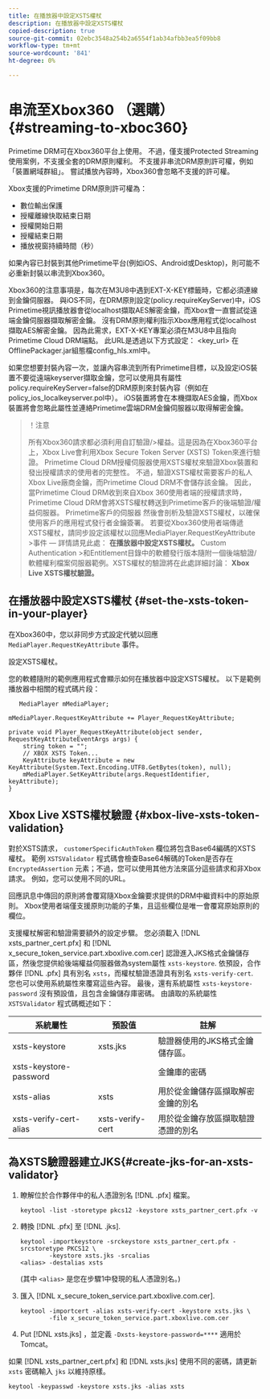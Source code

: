 ```yaml
---
title: 在播放器中設定XSTS權杖
description: 在播放器中設定XSTS權杖
copied-description: true
source-git-commit: 02ebc3548a254b2a6554f1ab34afbb3ea5f09bb8
workflow-type: tm+mt
source-wordcount: '841'
ht-degree: 0%

---
```


# 串流至Xbox360 （選購） {#streaming-to-xboc360}

Primetime DRM可在Xbox360平台上使用。 不過，僅支援Protected Streaming使用案例，不支援全套的DRM原則權利。 不支援非串流DRM原則許可權，例如「裝置網域群組」。 嘗試播放內容時，Xbox360會忽略不支援的許可權。

Xbox支援的Primetime DRM原則許可權為：
* 數位輸出保護
* 授權離線快取結束日期
* 授權開始日期
* 授權結束日期
* 播放視窗持續時間（秒）

如果內容已封裝到其他Primetime平台(例如iOS、Android或Desktop)，則可能不必重新封裝以串流到Xbox360。

Xbox360的注意事項是，每次在M3U8中遇到EXT-X-KEY標籤時，它都必須連線到金鑰伺服器。 與iOS不同，在DRM原則設定(policy.requireKeyServer)中，iOS Primetime視訊播放器會從localhost擷取AES解密金鑰，而Xbox會一直嘗試從遠端金鑰伺服器擷取解密金鑰。 沒有DRM原則權利指示Xbox應用程式從localhost擷取AES解密金鑰。 因為此需求，EXT-X-KEY專案必須在M3U8中且指向Primetime Cloud DRM端點。 此URL是透過以下方式設定： &lt;key_url> 在OfflinePackager.jar組態檔config_hls.xml中。

如果您想要封裝內容一次，並讓內容串流到所有Primetime目標，以及設定iOS裝置不要從遠端keyserver擷取金鑰，您可以使用具有屬性policy.requireKeyServer=false的DRM原則來封裝內容（例如在policy_ios_localkeyserver.pol中）。 iOS裝置將會在本機擷取AES金鑰，而Xbox裝置將會忽略此屬性並連絡Primetime雲端DRM金鑰伺服器以取得解密金鑰。

>！注意
>
>所有Xbox360請求都必須利用自訂驗證/>權益。這是因為在Xbox360平台上，Xbox Live會利用Xbox Secure Token Server (XSTS) Token來進行驗證。
>Primetime Cloud DRM授權伺服器使用XSTS權杖來驗證Xbox裝置和發出授權請求的使用者的完整性。 不過，驗證XSTS權杖需要客戶的私人Xbox Live廠商金鑰，而Primetime Cloud DRM不會儲存該金鑰。 因此，當Primetime Cloud DRM收到來自Xbox 360使用者端的授權請求時，Primetime Cloud DRM會將XSTS權杖轉送到Primetime客戶的後端驗證/權益伺服器。 Primetime客戶的伺服器
>然後會剖析及驗證XSTS權杖，以確保使用客戶的應用程式發行者金鑰簽署。
>若要從Xbox360使用者端傳遞XSTS權杖，請同步設定該權杖以回應MediaPlayer.RequestKeyAttribute >事件 — 詳情請見此處： **在播放器中設定XSTS權杖。** Custom Authentication >和Entitlement目錄中的軟體發行版本隨附一個後端驗證/軟體權利檔案伺服器範例。XSTS權杖的驗證將在此處詳細討論： **Xbox Live XSTS權杖驗證。**


## 在播放器中設定XSTS權杖 {#set-the-xsts-token-in-your-player}

在Xbox360中，您以非同步方式設定代號以回應 `MediaPlayer.RequestKeyAttribute` 事件。

設定XSTS權杖。

您的軟體隨附的範例應用程式會顯示如何在播放器中設定XSTS權杖。 以下是範例播放器中相關的程式碼片段：

```
   MediaPlayer mMediaPlayer;  
 
mMediaPlayer.RequestKeyAttribute += Player_RequestKeyAttribute;  
 
private void Player_RequestKeyAttribute(object sender, RequestKeyAttributeEventArgs args) {  
    string token = "";  
    // XBOX XSTS Token...  
    KeyAttribute keyAttribute = new KeyAttribute(System.Text.Encoding.UTF8.GetBytes(token), null);  
    mMediaPlayer.SetKeyAttribute(args.RequestIdentifier, keyAttribute);  
} 
```

## Xbox Live XSTS權杖驗證 {#xbox-live-xsts-token-validation}

對於XSTS請求， `customerSpecificAuthToken` 欄位將包含Base64編碼的XSTS權杖。 範例 `XSTSValidator` 程式碼會檢查Base64解碼的Token是否存在 `EncryptedAssertion` 元素；不過，您可以使用其他方法來區分這些請求和非Xbox請求。 例如，您可以使用不同的URL。

回應訊息中傳回的原則將會覆寫隨Xbox金鑰要求提供的DRM中繼資料中的原始原則。 Xbox使用者端僅支援原則功能的子集，且這些欄位是唯一會覆寫原始原則的欄位。

支援權杖解密和驗證需要額外的設定步驟。 您必須載入 [!DNL xsts_partner_cert.pfx] 和 [!DNL x_secure_token_service.part.xboxlive.com.cer] 認證進入JKS格式金鑰儲存區，然後您提供給後端權益伺服器做為system屬性 `xsts-keystore`. 依預設，合作夥伴 [!DNL .pfx] 具有別名 `xsts`，而權杖驗證憑證具有別名 `xsts-verify-cert`. 您也可以使用系統屬性來覆寫這些內容。 最後，還有系統屬性 `xsts-keystore-password` 沒有預設值，且包含金鑰儲存庫密碼。 由讀取的系統屬性 `XSTSValidator` 程式碼概述如下：

| 系統屬性 | 預設值 | 註解 |
|---|---|---|
| xsts-keystore | xsts.jks | 驗證器使用的JKS格式金鑰儲存區。 |
| xsts-keystore-password | | 金鑰庫的密碼 |
| xsts-alias | xsts | 用於從金鑰儲存區擷取解密金鑰的別名 |
| xsts-verify-cert-alias | xsts-verify-cert | 用於從金鑰存放區擷取驗證憑證的別名 |

## 為XSTS驗證器建立JKS{#create-jks-for-an-xsts-validator}

1. 瞭解位於合作夥伴中的私人憑證別名 [!DNL .pfx] 檔案。

   ```
   keytool -list -storetype pkcs12 -keystore xsts_partner_cert.pfx -v 
   ```

1. 轉換 [!DNL .pfx] 至 [!DNL .jks].

   ```
   keytool -importkeystore -srckeystore xsts_partner_cert.pfx -srcstoretype PKCS12 \  
           -keystore xsts.jks -srcalias  
   <alias> -destalias xsts
   ```

   (其中 `<alias>` 是您在步驟1中發現的私人憑證別名。)
1. 匯入 [!DNL x_secure_token_service.part.xboxlive.com.cer].

   ```
   keytool -importcert -alias xsts-verify-cert -keystore xsts.jks \  
           -file x_secure_token_service.part.xboxlive.com.cer 
   ```

1. Put [!DNL xsts.jks] ，並定義 `-Dxsts-keystore-password=****` 適用於Tomcat。

如果 [!DNL xsts_partner_cert.pfx] 和 [!DNL xsts.jks] 使用不同的密碼，請更新 `xsts` 密碼輸入 `jks` 以維持原樣。

```
keytool -keypasswd -keystore xsts.jks -alias xsts 
```
